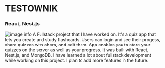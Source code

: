 # TESTOWNIK
### React, Nest.js
![image info](https://stefangrzelec.top/public/images/testo1.png)
A Fullstack project that I have worked on. It's a quiz app that lets you create and study flashcards. Users can login and see their progess, share quizzes with ohers, and edit them. App enables you to store your quizzes on the server as well as your progress. It was built with React, Nest.js, and MongoDB. I have learned a lot about fullstack development while working on this project. I plan to add more features in the future.
